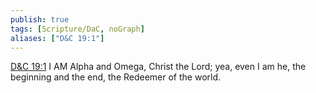 ```yaml
---
publish: true
tags: [Scripture/DaC, noGraph]
aliases: ["D&C 19:1"]
---
```

[D&C 19:1](https://churchofjesuschrist.org/study/scriptures/dc-testament/dc/19?lang=eng&id=p1#p1) I AM Alpha and Omega, Christ the Lord; yea, even I am he, the beginning and the end, the Redeemer of the world.
